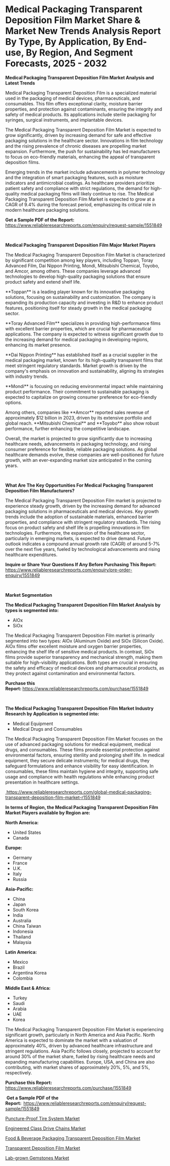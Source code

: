 <p><h1>Medical Packaging Transparent Deposition Film Market Share & Market New Trends Analysis Report By Type, By Application, By End-use, By Region, And Segment Forecasts, 2025 - 2032</h1></p><p><strong>Medical Packaging Transparent Deposition Film Market Analysis and Latest Trends</strong></p>
<p><p>Medical Packaging Transparent Deposition Film is a specialized material used in the packaging of medical devices, pharmaceuticals, and consumables. This film offers exceptional clarity, moisture barrier properties, and protection against contaminants, ensuring the integrity and safety of medical products. Its applications include sterile packaging for syringes, surgical instruments, and implantable devices.</p><p>The Medical Packaging Transparent Deposition Film Market is expected to grow significantly, driven by increasing demand for safe and effective packaging solutions in the healthcare sector. Innovations in film technology and the rising prevalence of chronic diseases are propelling market expansion. Furthermore, the push for sustainability has led manufacturers to focus on eco-friendly materials, enhancing the appeal of transparent deposition films.</p><p>Emerging trends in the market include advancements in polymer technology and the integration of smart packaging features, such as moisture indicators and antimicrobial coatings. As healthcare providers prioritize patient safety and compliance with strict regulations, the demand for high-quality medical packaging films will likely continue to rise. The Medical Packaging Transparent Deposition Film Market is expected to grow at a CAGR of 9.4% during the forecast period, emphasizing its critical role in modern healthcare packaging solutions.</p></p>
<p><strong>Get a Sample PDF of the Report:&nbsp;</strong> <a href="https://www.reliableresearchreports.com/enquiry/request-sample/1551849?utm_campaign=32&utm_medium=2&utm_source=Github&utm_content=ia&utm_term=01022025&utm_id=medical-packaging-transparent-deposition-film">https://www.reliableresearchreports.com/enquiry/request-sample/1551849</a></p>
<p>&nbsp;</p>
<p><strong>Medical Packaging Transparent Deposition Film Major Market Players</strong></p>
<p><p>The Medical Packaging Transparent Deposition Film Market is characterized by significant competition among key players, including Toppan, Toray Advanced Film, Dai Nippon Printing, Mondi, Mitsubishi Chemical, Toyobo, and Amcor, among others. These companies leverage advanced technologies to develop high-quality packaging solutions that ensure product safety and extend shelf life.</p><p>**Toppan** is a leading player known for its innovative packaging solutions, focusing on sustainability and customization. The company is expanding its production capacity and investing in R&D to enhance product features, positioning itself for steady growth in the medical packaging sector.</p><p>**Toray Advanced Film** specializes in providing high-performance films with excellent barrier properties, which are crucial for pharmaceutical applications. The company is expected to witness significant growth due to the increasing demand for medical packaging in developing regions, enhancing its market presence.</p><p>**Dai Nippon Printing** has established itself as a crucial supplier in the medical packaging market, known for its high-quality transparent films that meet stringent regulatory standards. Market growth is driven by the company's emphasis on innovation and sustainability, aligning its strategies with industry trends.</p><p>**Mondi** is focusing on reducing environmental impact while maintaining product performance. Their commitment to sustainable packaging is expected to capitalize on growing consumer preference for eco-friendly options.</p><p>Among others, companies like **Amcor** reported sales revenue of approximately $12 billion in 2023, driven by its extensive portfolio and global reach. **Mitsubishi Chemical** and **Toyobo** also show robust performance, further enhancing the competitive landscape.</p><p>Overall, the market is projected to grow significantly due to increasing healthcare needs, advancements in packaging technology, and rising consumer preference for flexible, reliable packaging solutions. As global healthcare demands evolve, these companies are well-positioned for future growth, with an ever-expanding market size anticipated in the coming years.</p></p>
<p>&nbsp;</p>
<p><strong>What Are The Key Opportunities For Medical Packaging Transparent Deposition Film Manufacturers?</strong></p>
<p><p>The Medical Packaging Transparent Deposition Film market is projected to experience steady growth, driven by the increasing demand for advanced packaging solutions in pharmaceuticals and medical devices. Key growth trends include the adoption of sustainable materials, enhanced barrier properties, and compliance with stringent regulatory standards. The rising focus on product safety and shelf life is propelling innovations in film technologies. Furthermore, the expansion of the healthcare sector, particularly in emerging markets, is expected to drive demand. Future outlook indicates a compound annual growth rate (CAGR) of around 5-7% over the next five years, fueled by technological advancements and rising healthcare expenditures.</p></p>
<p><strong>Inquire or Share Your Questions If Any Before Purchasing This Report:</strong> <a href="https://www.reliableresearchreports.com/enquiry/pre-order-enquiry/1551849?utm_campaign=32&utm_medium=2&utm_source=Github&utm_content=ia&utm_term=01022025&utm_id=medical-packaging-transparent-deposition-film">https://www.reliableresearchreports.com/enquiry/pre-order-enquiry/1551849</a></p>
<p>&nbsp;</p>
<p><strong>Market Segmentation</strong></p>
<p><strong>The Medical Packaging Transparent Deposition Film Market Analysis by types is segmented into:</strong></p>
<p><ul><li>AlOx</li><li>SiOx</li></ul></p>
<p><p>The Medical Packaging Transparent Deposition Film market is primarily segmented into two types: AlOx (Aluminum Oxide) and SiOx (Silicon Oxide). AlOx films offer excellent moisture and oxygen barrier properties, enhancing the shelf life of sensitive medical products. In contrast, SiOx films provide superior transparency and mechanical strength, making them suitable for high-visibility applications. Both types are crucial in ensuring the safety and efficacy of medical devices and pharmaceutical products, as they protect against contamination and environmental factors.</p></p>
<p><strong>Purchase this Report:&nbsp;</strong><a href="https://www.reliableresearchreports.com/purchase/1551849?utm_campaign=32&utm_medium=2&utm_source=Github&utm_content=ia&utm_term=01022025&utm_id=medical-packaging-transparent-deposition-film">https://www.reliableresearchreports.com/purchase/1551849</a></p>
<p>&nbsp;</p>
<p><strong>The Medical Packaging Transparent Deposition Film Market Industry Research by Application is segmented into:</strong></p>
<p><ul><li>Medical Equipment</li><li>Medical Drugs and Consumables</li></ul></p>
<p><p>The Medical Packaging Transparent Deposition Film Market focuses on the use of advanced packaging solutions for medical equipment, medical drugs, and consumables. These films provide essential protection against environmental factors, ensuring sterility and prolonging shelf life. In medical equipment, they secure delicate instruments; for medical drugs, they safeguard formulations and enhance visibility for easy identification. In consumables, these films maintain hygiene and integrity, supporting safe usage and compliance with health regulations while enhancing product presentation in healthcare settings.</p></p>
<p><a href="https://www.reliableresearchreports.com/global-medical-packaging-transparent-deposition-film-market-r1551849?utm_campaign=32&utm_medium=2&utm_source=Github&utm_content=ia&utm_term=01022025&utm_id=medical-packaging-transparent-deposition-film">&nbsp;https://www.reliableresearchreports.com/global-medical-packaging-transparent-deposition-film-market-r1551849</a></p>
<p><strong>In terms of Region, the Medical Packaging Transparent Deposition Film Market Players available by Region are:</strong></p>
<p>
    <p> <strong> North America: </strong>
        <ul>
            <li>United States</li>
            <li>Canada</li>
        </ul>
        </p> 
    <p> <strong> Europe: </strong>
        <ul>
            <li>Germany</li>
            <li>France</li>
            <li>U.K.</li>
            <li>Italy</li>
            <li>Russia</li>
        </ul>
        </p> 
    <p> <strong> Asia-Pacific: </strong>
        <ul>
            <li>China</li>
            <li>Japan</li>
            <li>South Korea</li>
            <li>India</li>
            <li>Australia</li>
            <li>China Taiwan</li>
            <li>Indonesia</li>
            <li>Thailand</li>
            <li>Malaysia</li>
        </ul>
        </p> 
    <p> <strong> Latin America: </strong>
        <ul>
            <li>Mexico</li>
            <li>Brazil</li>
            <li>Argentina Korea</li>
            <li>Colombia</li>
        </ul>
        </p> 
    <p> <strong> Middle East & Africa: </strong>
        <ul>
            <li>Turkey</li>
            <li>Saudi</li>
            <li>Arabia</li>
            <li>UAE</li>
            <li>Korea</li>
        </ul>
    </p>
    </p>
<p><p>The Medical Packaging Transparent Deposition Film Market is experiencing significant growth, particularly in North America and Asia Pacific. North America is expected to dominate the market with a valuation of approximately 40%, driven by advanced healthcare infrastructure and stringent regulations. Asia Pacific follows closely, projected to account for around 30% of the market share, fueled by rising healthcare needs and expanding manufacturing capabilities. Europe, USA, and China are also contributing, with market shares of approximately 20%, 5%, and 5%, respectively.</p></p>
<p><strong>Purchase this Report: </strong><a href="https://www.reliableresearchreports.com/purchase/1551849?utm_campaign=32&utm_medium=2&utm_source=Github&utm_content=ia&utm_term=01022025&utm_id=medical-packaging-transparent-deposition-film">https://www.reliableresearchreports.com/purchase/1551849</a></p>
<p>&nbsp;<strong>Get a Sample PDF of the Report:&nbsp;&nbsp;</strong><a href="https://www.reliableresearchreports.com/enquiry/request-sample/1551849?utm_campaign=32&utm_medium=2&utm_source=Github&utm_content=ia&utm_term=01022025&utm_id=medical-packaging-transparent-deposition-film">https://www.reliableresearchreports.com/enquiry/request-sample/1551849</a></p>
<p><strong></strong></p>
<p><p><a href="https://github.com/balapopepi/Market-Research-Report-List-1/blob/main/puncture-proof-tire-system-market.md?utm_campaign=32&utm_medium=2&utm_source=Github&utm_content=ia&utm_term=01022025&utm_id=medical-packaging-transparent-deposition-film">Puncture-Proof Tire System Market</a></p><p><a href="https://github.com/tashipmhuiri/Market-Research-Report-List-1/blob/main/engineered-class-drive-chains-market.md?utm_campaign=32&utm_medium=2&utm_source=Github&utm_content=ia&utm_term=01022025&utm_id=medical-packaging-transparent-deposition-film">Engineered Class Drive Chains Market</a></p><p><a href="https://github.com/irfadac/Market-Research-Report-List-5/blob/main/food-beverage-packaging-transparent-deposition-film-market.md?utm_campaign=32&utm_medium=2&utm_source=Github&utm_content=ia&utm_term=01022025&utm_id=medical-packaging-transparent-deposition-film">Food & Beverage Packaging Transparent Deposition Film Market</a></p><p><a href="https://github.com/namvartiffer/Market-Research-Report-List-1/blob/main/transparent-deposition-film-market.md?utm_campaign=32&utm_medium=2&utm_source=Github&utm_content=ia&utm_term=01022025&utm_id=medical-packaging-transparent-deposition-film">Transparent Deposition Film Market</a></p><p><a href="https://github.com/lynlynyusay/Market-Research-Report-List-1/blob/main/lab-grown-gemstones-market.md?utm_campaign=32&utm_medium=2&utm_source=Github&utm_content=ia&utm_term=01022025&utm_id=medical-packaging-transparent-deposition-film">Lab-grown Gemstones Market</a></p></p>